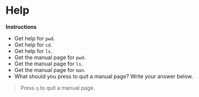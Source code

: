 # Help

**Instructions**
* Get help for `pwd`. 
* Get help for `cd`. 
* Get help for `ls`.
* Get the manual page for `pwd`. 
* Get the manual page for `ls`. 
* Get the manual page for `man`. 
* What should you press to quit a manual page? Write your answer below.  
> Press `q` to quit a manual page. 